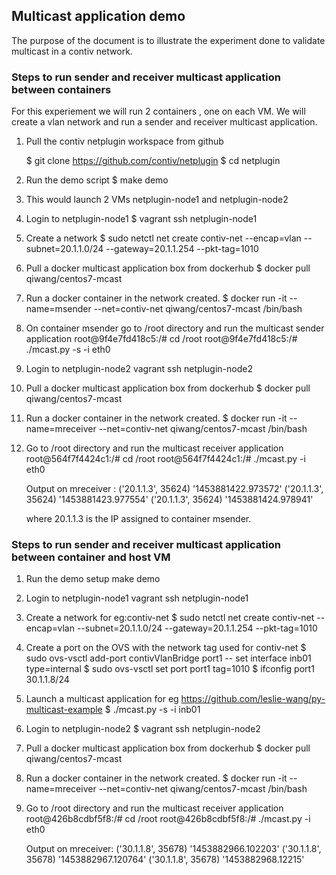 ## Multicast application demo
The purpose of the document is to illustrate the experiment done to validate
multicast in a contiv network.

### Steps to run sender and receiver multicast application between containers
For this experiement we will run 2 containers , one on each VM. We will create a vlan network
and run a sender and receiver multicast application.

1) Pull the contiv netplugin workspace from github

   $ git clone https://github.com/contiv/netplugin
   $ cd netplugin

2) Run the demo script
   $ make demo

3) This would launch 2 VMs netplugin-node1 and netplugin-node2

4) Login to netplugin-node1
   $ vagrant ssh netplugin-node1

5) Create a network
   $ sudo netctl net create contiv-net --encap=vlan --subnet=20.1.1.0/24 --gateway=20.1.1.254 --pkt-tag=1010

6) Pull a docker multicast application box from dockerhub
   $ docker pull qiwang/centos7-mcast

7) Run a docker container in the network created.
   $ docker run -it --name=msender --net=contiv-net qiwang/centos7-mcast /bin/bash

8) On container msender go to /root directory and run the multicast sender application
   root@9f4e7fd418c5:/# cd /root
   root@9f4e7fd418c5:/# ./mcast.py -s -i eth0

9) Login to netplugin-node2
   vagrant ssh netplugin-node2

10) Pull a docker multicast application box from dockerhub
    $ docker pull qiwang/centos7-mcast

11) Run a docker container in the network created.
    $ docker run -it --name=mreceiver --net=contiv-net qiwang/centos7-mcast /bin/bash

12) Go to /root directory and run the multicast receiver application
    root@564f7f4424c1:/# cd /root
    root@564f7f4424c1:/# ./mcast.py -i eth0

    Output on  mreceiver :
    ('20.1.1.3', 35624)  '1453881422.973572'
    ('20.1.1.3', 35624)  '1453881423.977554'
    ('20.1.1.3', 35624)  '1453881424.978941'

    where 20.1.1.3 is the IP assigned to container msender.


### Steps to run sender and receiver multicast application between container and host VM

1) Run the demo setup
   make demo

2) Login to netplugin-node1
   vagrant ssh netplugin-node1

3) Create a network for eg:contiv-net
   $ sudo netctl net create contiv-net --encap=vlan --subnet=20.1.1.0/24 --gateway=20.1.1.254 --pkt-tag=1010

4) Create a port on the OVS with the network tag used for contiv-net
   $ sudo ovs-vsctl add-port contivVlanBridge port1 -- set interface inb01 type=internal
   $ sudo ovs-vsctl set port port1 tag=1010
   $ ifconfig port1 30.1.1.8/24

5) Launch a multicast application
   for eg https://github.com/leslie-wang/py-multicast-example
   $ ./mcast.py -s -i inb01

6) Login to netplugin-node2
   $ vagrant ssh netplugin-node2

7) Pull a docker multicast application box from dockerhub
   $ docker pull qiwang/centos7-mcast

8) Run a docker container in the network created.
   $ docker run -it --name=mreceiver --net=contiv-net qiwang/centos7-mcast /bin/bash

9) Go to /root directory and run the multicast receiver application
   root@426b8cdbf5f8:/# cd /root
   root@426b8cdbf5f8:/# ./mcast.py -i eth0

   Output on mreceiver:
   ('30.1.1.8', 35678)  '1453882966.102203'
   ('30.1.1.8', 35678)  '1453882967.120764'
   ('30.1.1.8', 35678)  '1453882968.12215'

